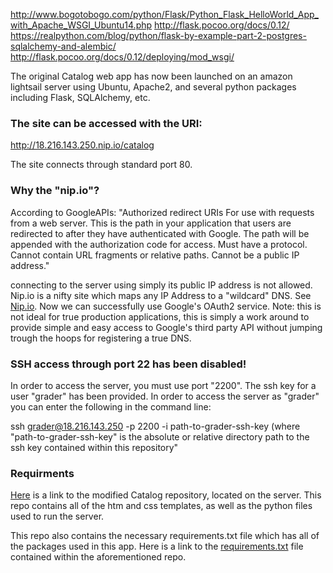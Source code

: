 http://www.bogotobogo.com/python/Flask/Python_Flask_HelloWorld_App_with_Apache_WSGI_Ubuntu14.php
http://flask.pocoo.org/docs/0.12/
https://realpython.com/blog/python/flask-by-example-part-2-postgres-sqlalchemy-and-alembic/
http://flask.pocoo.org/docs/0.12/deploying/mod_wsgi/


The original Catalog web app has now been launched on an amazon lightsail server using Ubuntu, Apache2, and several python packages including Flask, SQLAlchemy, etc.<br>

### The site can be accessed with the URI:<br> 
http://18.216.143.250.nip.io/catalog

The site connects through standard port 80.

### Why the "nip.io"?
According to GoogleAPIs:
"Authorized redirect URIs
For use with requests from a web server. This is the path in your application that users are redirected to after they have authenticated with Google. The path will be appended with the authorization code for access. Must have a protocol. Cannot contain URL fragments or relative paths. Cannot be a public IP address."

connecting to the server using simply its public IP address is not allowed. Nip.io is a nifty site which maps any IP Address to a "wildcard" DNS. See <a href="http://nip.io/">Nip.io</a>. Now we can successfully use Google's OAuth2 service. Note: this is not ideal for true production applications, this is simply a work around to provide simple and easy access to Google's third party API without jumping trough the hoops for registering a true DNS.

### SSH access through port 22 has been disabled!
In order to access the server, you must use port "2200".
The ssh key for a user "grader" has been provided. In order to access the server as "grader" you can enter the following in the command line:

ssh grader@18.216.143.250 -p 2200 -i path-to-grader-ssh-key
(where "path-to-grader-ssh-key" is the absolute or relative directory path to the ssh key contained within this repository"

### Requirments
<a href="https://github.com/JPatrick9793/Udacity_Catalog_2_Ubuntu">Here</a> is a link to the modified Catalog repository, located on the server. This repo contains all of the htm and css templates, as well as the python files used to run the server.

This repo also contains the necessary requirements.txt file which has all of the packages used in this app. Here is a link to the <a href="https://github.com/JPatrick9793/Udacity_Catalog_2_Ubuntu/blob/master/requirements.txt">requirements.txt</a> file contained within the aforementioned repo.
